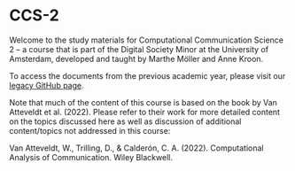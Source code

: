 # CCS-2

Welcome to the study materials for Computational Communication Science 2 – a course that is part of the Digital Society Minor at the University of Amsterdam, developed and taught by Marthe Möller and Anne Kroon.

To access the documents from the previous academic year, please visit our [legacy GitHub page](https://github.com/annekroon/CCS-2).

Note that much of the content of this course is based on the book by Van Atteveldt et al. (2022). Please refer to their work for more detailed content on the topics discussed here as well as discussion of additional content/topics not addressed in this course:

Van Atteveldt, W., Trilling, D., & Calderón, C. A. (2022). Computational Analysis of Communication. Wiley Blackwell.
